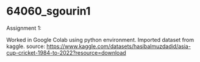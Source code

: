 # 64060_sgourin1

Assignment 1:

Worked in Google Colab using python environment.
Imported dataset from kaggle.
source: https://www.kaggle.com/datasets/hasibalmuzdadid/asia-cup-cricket-1984-to-2022?resource=download

